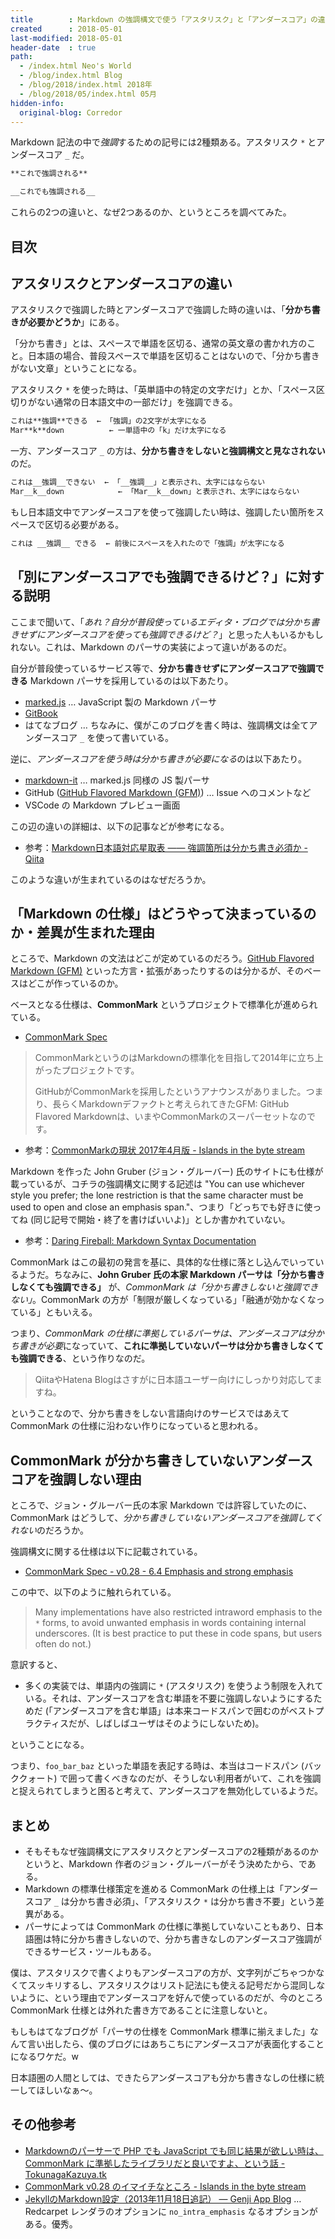 ```yaml
---
title        : Markdown の強調構文で使う「アスタリスク」と「アンダースコア」の違い
created      : 2018-05-01
last-modified: 2018-05-01
header-date  : true
path:
  - /index.html Neo's World
  - /blog/index.html Blog
  - /blog/2018/index.html 2018年
  - /blog/2018/05/index.html 05月
hidden-info:
  original-blog: Corredor
---
```


Markdown 記法の中で*強調*するための記号には2種類ある。アスタリスク `*` とアンダースコア `_` だ。

```markdown
**これで強調される**

__これでも強調される__
```

これらの2つの違いと、なぜ2つあるのか、というところを調べてみた。

## 目次

## アスタリスクとアンダースコアの違い

アスタリスクで強調した時とアンダースコアで強調した時の違いは、「**分かち書きが必要かどうか**」にある。

「分かち書き」とは、スペースで単語を区切る、通常の英文章の書かれ方のこと。日本語の場合、普段スペースで単語を区切ることはないので、「分かち書きがない文章」ということになる。

アスタリスク `*` を使った時は、「英単語中の特定の文字だけ」とか、「スペース区切りがない通常の日本語文中の一部だけ」を強調できる。

```markdown
これは**強調**できる  ← 「強調」の2文字が太字になる
Mar**k**down          ← 一単語中の「k」だけ太字になる
```

一方、アンダースコア `_` の方は、**分かち書きをしないと強調構文と見なされない**のだ。

```markdown
これは__強調__できない  ← 「__強調__」と表示され、太字にはならない
Mar__k__down            ← 「Mar__k__down」と表示され、太字にはならない
```

もし日本語文中でアンダースコアを使って強調したい時は、強調したい箇所をスペースで区切る必要がある。

```markdown
これは __強調__ できる  ← 前後にスペースを入れたので「強調」が太字になる
```

## 「別にアンダースコアでも強調できるけど？」に対する説明

ここまで聞いて、「*あれ？自分が普段使っているエディタ・ブログでは分かち書きせずにアンダースコアを使っても強調できるけど？*」と思った人もいるかもしれない。これは、Markdown のパーサの実装によって違いがあるのだ。

自分が普段使っているサービス等で、**分かち書きせずにアンダースコアで強調できる** Markdown パーサを採用しているのは以下あたり。

- [marked.js](https://marked.js.org/demo/) … JavaScript 製の Markdown パーサ
- [GitBook](https://github.com/GitbookIO/gitbook)
- はてなブログ … ちなみに、僕がこのブログを書く時は、強調構文は全てアンダースコア `_` を使って書いている。

逆に、*アンダースコアを使う時は分かち書きが必要になる*のは以下あたり。

- [markdown-it](https://github.com/markdown-it/markdown-it) … marked.js 同様の JS 製パーサ
- GitHub ([GitHub Flavored Markdown (GFM)](https://github.github.com/gfm/)) … Issue へのコメントなど
- VSCode の Markdown プレビュー画面

この辺の違いの詳細は、以下の記事などが参考になる。

- 参考：[Markdown日本語対応星取表 —— 強調箇所は分かち書き必須か - Qiita](https://qiita.com/8x9/items/19acf458ba04b25a30e4)

このような違いが生まれているのはなぜだろうか。

## 「Markdown の仕様」はどうやって決まっているのか・差異が生まれた理由

ところで、Markdown の文法はどこが定めているのだろう。[GitHub Flavored Markdown (GFM)](https://github.github.com/gfm/) といった方言・拡張があったりするのは分かるが、そのベースはどこが作っているのか。

ベースとなる仕様は、**CommonMark** というプロジェクトで標準化が進められている。

- [CommonMark Spec](http://spec.commonmark.org/)

> CommonMarkというのはMarkdownの標準化を目指して2014年に立ち上がったプロジェクトです。
> 
> GitHubがCommonMarkを採用したというアナウンスがありました。つまり、長らくMarkdownデファクトと考えられてきたGFM: GitHub Flavored Markdownは、いまやCommonMarkのスーパーセットなのです。

- 参考：[CommonMarkの現状 2017年4月版 - Islands in the byte stream](https://gfx.hatenablog.com/entry/2017/04/12/103117)

Markdown を作った John Gruber (ジョン・グルーバー) 氏のサイトにも仕様が載っているが、コチラの強調構文に関する記述は "You can use whichever style you prefer; the lone restriction is that the same character must be used to open and close an emphasis span."、つまり「どっちでも好きに使ってね (同じ記号で開始・終了を書けばいいよ)」としか書かれていない。

- 参考：[Daring Fireball: Markdown Syntax Documentation](https://daringfireball.net/projects/markdown/syntax#em)

CommonMark はこの最初の発言を基に、具体的な仕様に落とし込んでいっているようだ。ちなみに、**John Gruber 氏の本家 Markdown パーサは「分かち書きしなくても強調できる」** が、*CommonMark は「分かち書きしないと強調できない」*。CommonMark の方が「制限が厳しくなっている」「融通が効かなくなっている」ともいえる。

つまり、*CommonMark の仕様に準拠しているパーサは、アンダースコアは分かち書きが必要*になっていて、**これに準拠していないパーサは分かち書きしなくても強調できる**、という作りなのだ。

> QiitaやHatena Blogはさすがに日本語ユーザー向けにしっかり対応してますね。

ということなので、分かち書きをしない言語向けのサービスではあえて CommonMark の仕様に沿わない作りになっていると思われる。

## CommonMark が分かち書きしていないアンダースコアを強調しない理由

ところで、ジョン・グルーバー氏の本家 Markdown では許容していたのに、CommonMark はどうして、*分かち書きしていないアンダースコアを強調してくれない*のだろうか。

強調構文に関する仕様は以下に記載されている。

- [CommonMark Spec - v0.28 - 6.4 Emphasis and strong emphasis](http://spec.commonmark.org/0.28/#emphasis-and-strong-emphasis)

この中で、以下のように触れられている。

> Many implementations have also restricted intraword emphasis to the `*` forms, to avoid unwanted emphasis in words containing internal underscores. (It is best practice to put these in code spans, but users often do not.)

意訳すると、

- 多くの実装では、単語内の強調に `*` (アスタリスク) を使うよう制限を入れている。それは、アンダースコアを含む単語を不要に強調しないようにするためだ (「アンダースコアを含む単語」は本来コードスパンで囲むのがベストプラクティスだが、しばしばユーザはそのようにしないため)。

ということになる。

つまり、`foo_bar_baz` といった単語を表記する時は、本当はコードスパン (バッククォート) で囲って書くべきなのだが、そうしない利用者がいて、これを強調と捉えられてしまうと困ると考えて、アンダースコアを無効化しているようだ。

## まとめ

- そもそもなぜ強調構文にアスタリスクとアンダースコアの2種類があるのかというと、Markdown 作者のジョン・グルーバーがそう決めたから、である。
- Markdown の標準仕様策定を進める CommonMark の仕様上は「アンダースコア `_` は分かち書き必須」、「アスタリスク `*` は分かち書き不要」という差異がある。
- パーサによっては CommonMark の仕様に準拠していないこともあり、日本語圏は特に分かち書きしないので、分かち書きなしのアンダースコア強調ができるサービス・ツールもある。

僕は、アスタリスクで書くよりもアンダースコアの方が、文字列がごちゃつかなくてスッキリするし、アスタリスクはリスト記法にも使える記号だから混同しないように、という理由でアンダースコアを好んで使っているのだが、今のところ CommonMark 仕様とは外れた書き方であることに注意しないと。

もしもはてなブログが「パーサの仕様を CommonMark 標準に揃えました」なんて言い出したら、僕のブログにはあちこちにアンダースコアが表面化することになるワケだ。w

日本語圏の人間としては、できたらアンダースコアも分かち書きなしの仕様に統一してほしいなぁ〜。

## その他参考

- [Markdownのパーサーで PHP でも JavaScript でも同じ結果が欲しい時は、CommonMark に準拠したライブラリだと良いですよ、という話 - TokunagaKazuya.tk](https://tokunagakazuya.tk/7c6q)
- [CommonMark v0.28 のイマイチなところ - Islands in the byte stream](https://gfx.hatenablog.com/entry/2017/08/14/174621)
- [JekyllのMarkdown設定（2013年11月18日追記） — Genji App Blog](http://genjiapp.com/blog/2013/11/13/jekyll-config-for-markdown.html) … Redcarpet レンダラのオプションに `no_intra_emphasis` なるオプションがある。優秀。
